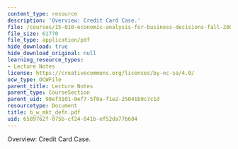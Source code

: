 ```yaml
---
content_type: resource
description: 'Overview: Credit Card Case.'
file: /courses/15-010-economic-analysis-for-business-decisions-fall-2004/6589762f075bcf24841bef52da77b684_b_w_mkt_defn.pdf
file_size: 61770
file_type: application/pdf
hide_download: true
hide_download_original: null
learning_resource_types:
- Lecture Notes
license: https://creativecommons.org/licenses/by-nc-sa/4.0/
ocw_type: OCWFile
parent_title: Lecture Notes
parent_type: CourseSection
parent_uid: 98ef3101-0ef7-5f0a-f1e2-25041b9c7c1d
resourcetype: Document
title: b_w_mkt_defn.pdf
uid: 6589762f-075b-cf24-841b-ef52da77b684
---
```

Overview: Credit Card Case.